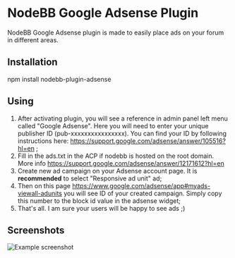 # NodeBB Google Adsense Plugin
NodeBB Google Adsense plugin is made to easily place ads on your forum in different areas.

## Installation

npm install nodebb-plugin-adsense


## Using

1. After activating plugin, you will see a reference in admin panel left menu called "Google Adsense". Here you will need to enter your unique publisher ID (pub-xxxxxxxxxxxxxxxx). You can find your ID by following instructions here: https://support.google.com/adsense/answer/105516?hl=en ;
2. Fill in the ads.txt in the ACP if nodebb is hosted on the root domain. More info https://support.google.com/adsense/answer/12171612?hl=en
3. Create new ad campaign on your Adsense account page. It is **recommended** to select "Responsive ad unit" ad;
4. Then on this page https://www.google.com/adsense/app#myads-viewall-adunits you will see ID of your created campaign. Simply copy this number to the block id value in the adsense widget;
5. That's all. I am sure your users will be happy to see ads ;)


## Screenshots

![Example screenshot](http://i.imgur.com/EnHBuVR.png)
